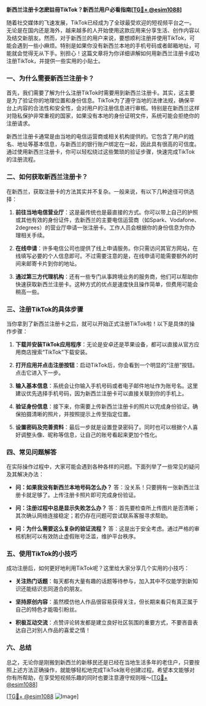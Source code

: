 **新西兰注册卡怎麽註冊TikTok？新西兰用户必看指南[[TG💪+ @esim1088](https://t.me/s/esim1088)]**

随着社交媒体的飞速发展，TikTok已经成为了全球最受欢迎的短视频平台之一。无论是在国内还是海外，越来越多的人开始使用这款应用来分享生活、创作内容以及结交新朋友。然而，对于新西兰的用户来说，要想顺利注册并使用TikTok，可能会遇到一些小麻烦。特别是如果你没有新西兰本地的手机号码或者邮箱地址，可能就会觉得无从下手。别担心！这篇文章将为你详细讲解如何用新西兰注册卡成功注册TikTok，并提供一些实用的小贴士。

### 一、为什么需要新西兰注册卡？

首先，我们需要了解为什么注册TikTok时需要用到新西兰注册卡。其实，这主要是为了验证你的地理位置和身份信息。TikTok为了遵守当地的法律法规，确保平台上内容的合法性和安全性，会对用户的注册信息进行审核。特别是在新西兰这样对隐私保护非常重视的国家，如果没有本地的身份证明文件，系统可能会拒绝你的注册请求。

新西兰注册卡通常是由当地的电信运营商或相关机构提供的。它包含了用户的姓名、地址等基本信息，与新西兰的银行账户绑定在一起，因此具有很高的可信度。通过使用新西兰注册卡，你可以轻松绕过这些繁琐的验证步骤，快速完成TikTok的注册流程。

### 二、如何获取新西兰注册卡？

在新西兰，获取注册卡的方法其实并不复杂。一般来说，有以下几种途径可供选择：

1. **前往当地电信营业厅**：这是最传统也是最直接的方式。你可以带上自己的护照或其他有效的身份证件，去新西兰的主要电信运营商（如Spark、Vodafone、2degrees）的营业厅申请一张注册卡。工作人员会根据你的身份信息为你办理相关手续。

2. **在线申请**：许多电信公司也提供了线上申请服务。你只需访问其官方网站，在线填写必要的个人信息即可。不过需要注意的是，在线申请可能需要额外的时间来邮寄卡片到你的地址。

3. **通过第三方代理机构**：还有一些专门从事跨境业务的服务商，他们可以帮助你快速获取新西兰注册卡。这种方式的优点是速度快且操作简单，但费用可能会稍高一些。

### 三、注册TikTok的具体步骤

当你拿到了新西兰注册卡之后，就可以开始正式注册TikTok啦！以下是具体的操作步骤：

1. **下载并安装TikTok应用程序**：无论是安卓还是苹果设备，都可以直接从官方应用商店搜索“TikTok”下载安装。

2. **打开应用并点击注册按钮**：启动TikTok后，你会看到一个明显的“注册”按钮。点击它进入下一步。

3. **输入基本信息**：系统会让你输入手机号码或者电子邮件地址作为账号名。这里建议优先选择手机号码，因为新西兰注册卡可以直接关联到你的手机上。

4. **验证身份信息**：接下来，你需要上传新西兰注册卡的照片以完成身份验证。确保拍摄清晰的照片，并按照提示上传至指定位置。

5. **设置密码及完善资料**：最后一步就是设置登录密码了。同时也可以根据个人喜好调整头像、昵称等信息，让自己的账号看起来更加个性化。

### 四、常见问题解答

在实际操作过程中，大家可能会遇到各种各样的问题。下面列举了一些常见的疑问及其解决办法：

- **问：如果我没有新西兰本地号码怎么办？**
  答：没关系！只要拥有一张新西兰注册卡就足够了。上传注册卡照片即可完成身份验证。

- **问：注册过程中总是显示失败怎么办？**
  答：首先要检查所上传图片是否清晰；其次确认网络连接稳定；若仍存在问题可尝试联系客服寻求帮助。

- **问：为什么需要这么复杂的验证流程？**
  答：这是出于安全考虑。通过严格的审核机制可以有效防止虚假账号泛滥，维护平台秩序。

### 五、使用TikTok的小技巧

成功注册后，如何更好地利用TikTok呢？这里给大家分享几个实用的小技巧：

- **关注热门话题**：每天都有大量有趣的话题等待参与，加入其中不仅能学到新知识还能结识志同道合的朋友。
  
- **坚持原创内容**：虽然模仿他人作品很容易获得关注，但长期来看只有真正属于自己的特色才能吸引粉丝。

- **积极互动交流**：点赞评论转发都是建立良好社区氛围的重要方式，不要吝啬表达自己对别人作品的喜爱之情！

### 六、总结

总之，无论你是刚搬到新西兰的新移民还是已经在当地生活多年的老住户，只要按照上述方法正确操作，就能够轻松地完成TikTok账号创建过程。希望本文能够对你有所帮助，在享受短视频乐趣的同时也要注意遵守规则哦～[[TG💪+ @esim1088](https://t.me/s/esim1088)]

[[TG💪+ @esim1088](https://t.me/s/esim1088) ![Image](https://i.postimg.cc/4NQfJmqS/Snipaste-2025-05-13-00-14-12.png)]